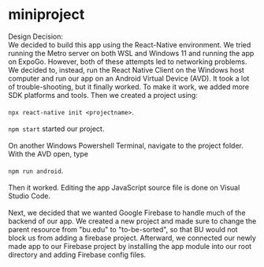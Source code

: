 # miniproject

Design Decision:<br />
We decided to build this app using the React-Native environment. We tried running the Metro server on both WSL and Windows 11 and running the app on ExpoGo. However, both of these attempts led to networking problems. We decided to, instead, run the React Native Client on the Windows host computer and run our app on an Android Virtual Device (AVD). It took a lot of trouble-shooting, but it finally worked. To make it work, we added more SDK platforms and tools. Then we created a project using:<br />
<br />
``npx react-native init <projectname>``.<br />
<br />
``npm start`` started our project.<br />
<br />
On another Windows Powershell Terminal, navigate to the project folder. With the AVD open, type<br />
<br />
``npm run android``.<br />
<br />
Then it worked. Editing the app JavaScript source file is done on Visual Studio Code.<br />
<br />
Next, we decided that we wanted Google Firebase to handle much of the backend of our app. We created a new project and made sure to change the parent resource from "bu.edu" to "to-be-sorted", so that BU would not block us from adding a firebase project. Afterward, we connected our newly made app to our Firebase project by installing the app module into our root directory and adding Firebase config files.
